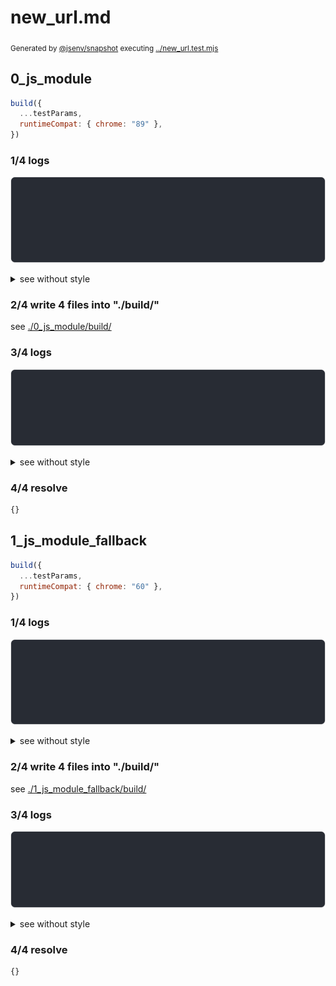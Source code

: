 # new_url.md

<sub>
  Generated by <a href="https://github.com/jsenv/core/tree/main/packages/independent/snapshot">@jsenv/snapshot</a> executing <a href="../new_url.test.mjs">../new_url.test.mjs</a>
</sub>

## 0_js_module

```js
build({
  ...testParams,
  runtimeCompat: { chrome: "89" },
})
```

### 1/4 logs

![img](0_js_module/log_group.svg)

<details>
  <summary>see without style</summary>

```console

build "./main.html"
⠋ generate source graph
✔ generate source graph (done in <X> second)
⠋ generate build graph
✔ generate build graph (done in <X> second)
⠋ write files in build directory

```

</details>


### 2/4 write 4 files into "./build/"

see [./0_js_module/build/](./0_js_module/build/)

### 3/4 logs

![img](0_js_module/log_group_1.svg)

<details>
  <summary>see without style</summary>

```console
✔ write files in build directory (done in <X> second)
--- build files ---  
- html : 1 (750 B / 44 %)
- js   : 2 (952 B / 56 %)
- other: 1 (11 B / 0 %)
- total: 4 (1.7 kB / 100 %)
--------------------
```

</details>


### 4/4 resolve

```js
{}
```

## 1_js_module_fallback

```js
build({
  ...testParams,
  runtimeCompat: { chrome: "60" },
})
```

### 1/4 logs

![img](1_js_module_fallback/log_group.svg)

<details>
  <summary>see without style</summary>

```console

build "./main.html"
⠋ generate source graph
✔ generate source graph (done in <X> second)
⠋ generate build graph
✔ generate build graph (done in <X> second)
⠋ write files in build directory

```

</details>


### 2/4 write 4 files into "./build/"

see [./1_js_module_fallback/build/](./1_js_module_fallback/build/)

### 3/4 logs

![img](1_js_module_fallback/log_group_1.svg)

<details>
  <summary>see without style</summary>

```console
✔ write files in build directory (done in <X> second)
--- build files ---  
- html : 1 (17.2 kB / 92 %)
- js   : 2 (1.4 kB / 8 %)
- other: 1 (11 B / 0 %)
- total: 4 (18.6 kB / 100 %)
--------------------
```

</details>


### 4/4 resolve

```js
{}
```